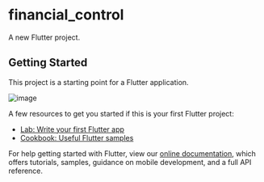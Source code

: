 # financial_control

A new Flutter project.

## Getting Started

This project is a starting point for a Flutter application.

![image](https://user-images.githubusercontent.com/80106385/200431216-210843b0-5e38-4195-b95f-c9d6350e2df8.png)


A few resources to get you started if this is your first Flutter project:

- [Lab: Write your first Flutter app](https://flutter.dev/docs/get-started/codelab)
- [Cookbook: Useful Flutter samples](https://flutter.dev/docs/cookbook)

For help getting started with Flutter, view our
[online documentation](https://flutter.dev/docs), which offers tutorials,
samples, guidance on mobile development, and a full API reference.
